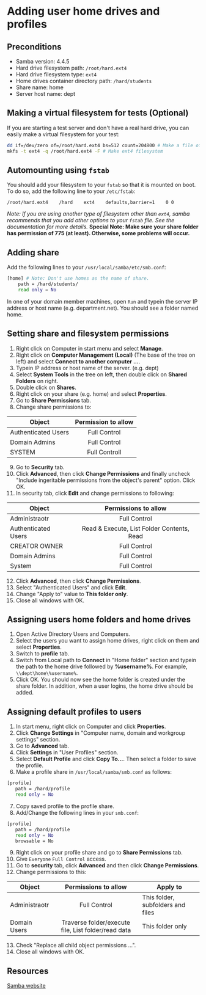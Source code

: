 Adding user home drives and profiles
====


Preconditions
----
* Samba version: 4.4.5
* Hard drive filesystem path: `/root/hard.ext4`
* Hard drive filesystem type: `ext4`
* Home drives container directory path: `/hard/students`
* Share name: home
* Server host name: dept


Making a virtual filesystem for tests (Optional)
----
If you are starting a test server and don't have a real hard drive, you can easily make a virtual filesystem for your test:
```bash
dd if=/dev/zero of=/root/hard.ext4 bs=512 count=204800 # Make a file of size 100Mb to be our filesystem
mkfs -t ext4 -q /root/hard.ext4 -F # Make ext4 filesystem
```


Automounting using `fstab`
----
You should add your filesystem to your `fstab` so that it is mounted on boot. To do so, add the following line to your `/etc/fstab`:
```fstab
/root/hard.ext4    /hard    ext4    defaults,barrier=1    0 0
```
_Note: If you are using another type of filesystem other than `ext4`, samba recommends that you add other options to your `fstab` file. See the documentation for more details._
__Special Note: Make sure your share folder has permission of 775 (at least). Otherwise, some problems will occur.__


Adding share
----
Add the following lines to your `/usr/local/samba/etc/smb.conf`:
```bash
[home] # Note: Don't use homes as the name of share.
	path = /hard/students/
	read only = No
```
In one of your domain member machines, open `Run` and typein the server IP address or host name (e.g. department.net). You should see a folder named home.


Setting share and filesystem permissions
----
1. Right click on Computer in start menu and select __Manage__.
2. Right click on __Computer Management (Local)__ (The base of the tree on left) and select __Connect to another computer ...__.
3. Typein IP address or host name of the server. (e.g. dept)
4. Select __System Tools__ in the tree on left, then double click on __Shared Folders__ on right.
5. Double click on __Shares__.
6. Right click on your share (e.g. home) and select __Properties__.
7. Go to __Share Permissions__ tab.
8. Change share permissions to:

 Object | Permission to allow
 ------ | :----------:
 Authenticated Users | Full Control
 Domain Admins | Full Control
 SYSTEM | Full Controll
9. Go to __Security__ tab.
10. Click __Advanced__, then click __Change Permissions__ and finally uncheck "Include ingeritable permissions from the object's parent" option. Click OK.
11. In security tab, click __Edit__ and change permissions to following:

 Object | Permissions to allow
 ------ | :--------------:
 Administraotr | Full Control
 Authenticated Users | Read & Execute, List Folder Contents, Read
 CREATOR OWNER | Full Control
 Domain Admins | Full Control
 System | Full Control
12. Click __Advanced__, then click __Change Permissions__.
13. Select "Authenticated Users" and click __Edit__.
14. Change "Apply to" value to __This folder only__.
15. Close all windows with OK.


Assigning users home folders and home drives
----
1. Open Active Directory Users and Computers.
2. Select the users you want to assign home drives, right click on them and select __Properties__.
3. Switch to __profile__ tab. 
4. Switch from Local path to __Connect__ in "Home folder" section and typein the path to the home drive followed by __%username%__. For example, `\\dept\home\%username%`.
5. Click OK.
You should now see the home folder is created under the share folder. In addition, when a user logins, the home drive should be added.


Assigning default profiles to users
----
1. In start menu, right click on Computer and click __Properties__.
2. Click __Change Settings__ in "Computer name, domain and workgroup settings" section.
3. Go to __Advanced__ tab.
4. Click __Settings__ in "User Profiles" section.
5. Select __Default Profile__ and click __Copy To...__. Then select a folder to save the profile.
6. Make a profile share in `/usr/local/samba/smb.conf` as follows:

 ```bash
 [profile]
 	path = /hard/profile
 	read only = No
 ```
7. Copy saved profile to the profile share.
8. Add/Change the following lines in your `smb.conf`:

 ```bash
 [profile]
 	path = /hard/profile
 	read only = No
 	browsable = No
 ```
9. Right click on your profile share and go to __Share Permissions__ tab. 
10. Give `Everyone` `Full Control` access.
11. Go to __security__ tab, click __Advanced__ and then click __Change Permissions__.
12. Change permissions to this:

 Object | Permissions to allow | Apply to
 ------ | :--------------: | -------
 Administraotr | Full Control | This folder, subfolders and files
 Domain Users | Traverse folder/execute file, List folder/read data | This folder only
13. Check "Replace all child object permissions ...".
14. Close all windows with OK.



Resources
----
[Samba website](http://www.samba.org)
